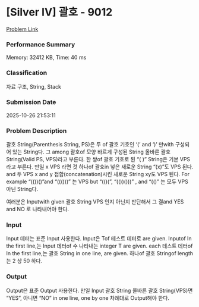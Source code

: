 <!-- Official English translation (US) — human-reviewed -->
<!-- Original: README.md -->
<!-- Translation generated: 2025-10-26 16:46:49 UTC -->

# [Silver IV] 괄호 - 9012 

[Problem Link](https://www.acmicpc.net/problem/9012) 

### Performance Summary

Memory: 32412 KB, Time: 40 ms

### Classification

자료 구조, String, Stack

### Submission Date

2025-10-26 21:53:11

### Problem Description

<p>괄호 String(Parenthesis String, PS)은 두 of 괄호 기호인 ‘(’ and ‘)’ 만with 구성되어 있는 String다. 그 among 괄호of 모양 바르게 구성된 String 올바른 괄호 String(Valid PS, VPS)라고 부른다. 한 쌍of 괄호 기호로 된 “( )” String은 기본 VPS 라고 부른다. 만일 x  VPS 라면 것 하나of 괄호in 넣은 새로운 String “(x)”도 VPS  된다. and 두 VPS x and y 접합(concatenation)시킨 새로운 String xy도 VPS  된다. For example “(())()”and “((()))” 는 VPS but “(()(”, “(())()))” , and “(()” 는 모두 VPS  아닌 String다. </p>

<p>여러분은 Inputwith given 괄호 String VPS 인지 아닌지 판단해서 그 결and YES and NO 로 나타내어야 한다. </p>

### Input 

 <p>Input 데터는 표준 Input 사용한다. Input은 Tof 테스트 데터로 are given. Inputof In the first line,는 Input 데터of 수 나타내는 integer T are given. each 테스트 데터of In the first line,는 괄호 String in one line, are given. 하나of 괄호 Stringof length는 2 상 50 하다. </p>

### Output 

 <p>Output은 표준 Output 사용한다. 만일 Input 괄호 String 올바른 괄호 String(VPS)면 “YES”, 아니면 “NO” in one line, one by one 차례대로 Output해야 한다. </p>


